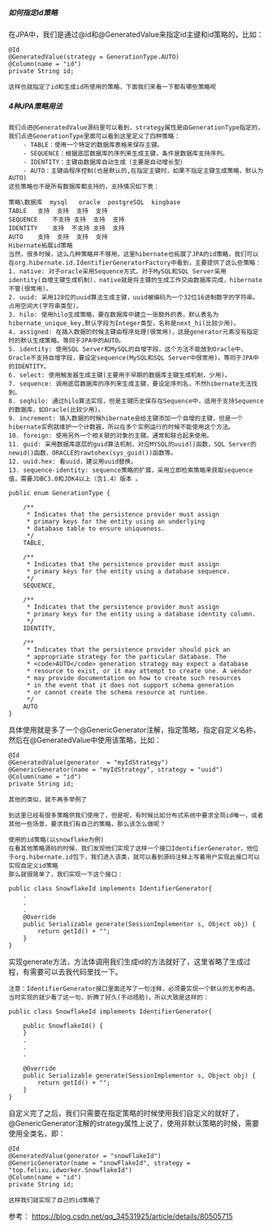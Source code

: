 ##### 如何指定id策略
在JPA中，我们是通过@id和@GeneratedValue来指定id主键和id策略的，比如：

    @Id
    @GeneratedValue(strategy = GenerationType.AUTO)
    @Column(name = "id")
    private String id;
    
    这样也就指定了id和生成id所使用的策略，下面我们来看一下都有哪些策略呢

##### 4种JPA策略用法
    我们点进@GeneratedValue源码里可以看到，strategy属性是由GenerationType指定的，我们点进GenerationType里面可以看到这里定义了四种策略： 
        - TABLE：使用一个特定的数据库表格来保存主键。 
        - SEQUENCE：根据底层数据库的序列来生成主键，条件是数据库支持序列。 
        - IDENTITY：主键由数据库自动生成（主要是自动增长型） 
        - AUTO：主键由程序控制(也是默认的,在指定主键时，如果不指定主键生成策略，默认为AUTO) 
    这些策略也不是所有数据库都支持的，支持情况如下表：

    策略\数据库	mysql	oracle	postgreSQL	kingbase
    TABLE	支持	支持	支持	支持
    SEQUENCE	不支持	支持	支持	支持
    IDENTITY	支持	不支持	支持	支持
    AUTO	支持	支持	支持	支持
    Hibernate拓展id策略
    当然，很多时候，这么几种策略并不够用，这里hibernate也拓展了JPA的id策略，我们可以在org.hibernate.id.IdentifierGeneratorFactory中看到，主要提供了这么些策略： 
    1. native: 对于oracle采用Sequence方式，对于MySQL和SQL Server采用identity(自增主键生成机制)，native就是将主键的生成工作交由数据库完成，hibernate不管(很常用)。 
    2. uuid: 采用128位的uuid算法生成主键，uuid被编码为一个32位16进制数字的字符串。占用空间大(字符串类型)。 
    3. hilo: 使用hilo生成策略，要在数据库中建立一张额外的表，默认表名为hibernate_unique_key,默认字段为Integer类型，名称是next_hi(比较少用)。 
    4. assigned: 在插入数据的时候主键由程序处理(很常用)，这是generator元素没有指定时的默认生成策略。等同于JPA中的AUTO。 
    5. identity: 使用SQL Server和MySQL的自增字段，这个方法不能放到Oracle中，Oracle不支持自增字段，要设定sequence(MySQL和SQL Server中很常用)。等同于JPA中的IDENTITY。 
    6. select: 使用触发器生成主键(主要用于早期的数据库主键生成机制，少用)。 
    7. sequence: 调用底层数据库的序列来生成主键，要设定序列名，不然hibernate无法找到。 
    8. seqhilo: 通过hilo算法实现，但是主键历史保存在Sequence中，适用于支持Sequence的数据库，如Oracle(比较少用)。 
    9. increment: 插入数据的时候hibernate会给主键添加一个自增的主键，但是一个hibernate实例就维护一个计数器，所以在多个实例运行的时候不能使用这个方法。 
    10. foreign: 使用另外一个相关联的对象的主键。通常和联合起来使用。 
    11. guid: 采用数据库底层的guid算法机制，对应MYSQL的uuid()函数，SQL Server的newid()函数，ORACLE的rawtohex(sys_guid())函数等。 
    12. uuid.hex: 看uuid，建议用uuid替换。 
    13. sequence-identity: sequence策略的扩展，采用立即检索策略来获取sequence值，需要JDBC3.0和JDK4以上（含1.4）版本 。 
    
    public enum GenerationType {
    
        /**
         * Indicates that the persistence provider must assign
         * primary keys for the entity using an underlying
         * database table to ensure uniqueness.
         */
        TABLE,
    
        /**
         * Indicates that the persistence provider must assign
         * primary keys for the entity using a database sequence.
         */
        SEQUENCE,
    
        /**
         * Indicates that the persistence provider must assign
         * primary keys for the entity using a database identity column.
         */
        IDENTITY,
    
        /**
         * Indicates that the persistence provider should pick an
         * appropriate strategy for the particular database. The
         * <code>AUTO</code> generation strategy may expect a database
         * resource to exist, or it may attempt to create one. A vendor
         * may provide documentation on how to create such resources
         * in the event that it does not support schema generation
         * or cannot create the schema resource at runtime.
         */
        AUTO
    }
具体使用就是多了一个@GenericGenerator注解，指定策略，指定自定义名称，然后在@GeneratedValue中使用该策略，比如：

    @Id
    @GeneratedValue(generator  = "myIdStrategy")
    @GenericGenerator(name = "myIdStrategy", strategy = "uuid")
    @Column(name = "id")
    private String id;
        
    其他的类似，就不再多举例了
    
    到这里已经有很多策略供我们使用了，但是呢，有时候比如分布式系统中要求全局id唯一，或者其他一些场景，要求我们有自己的策略，那么该怎么做呢？
    
    使用的id策略(以snowflake为例)
    在看其他策略源码的时候，我们发现他们实现了这样一个接口IdentifierGenerator，他位于org.hibernate.id包下，我们进入该类，就可以看到源码注释上写着用户实现此接口可以实现自定义id策略 
    那么就很简单了，我们实现一下这个接口：
    
    public class SnowflakeId implements IdentifierGenerator{
        .
        .
        .
        @Override
        public Serializable generate(SessionImplementor s, Object obj) {
            return getId() + "";
        }
    }

实现generate方法，方法体调用我们生成id的方法就好了，这里省略了生成过程，有需要可以去我代码里找一下。

    注意：IdentifierGenerator接口里面还写了一句注释，必须要实现一个默认的无参构造。当时实现的就少看了这一句，折腾了好久(手动捂脸)。所以大致是这样的：
    
    public class SnowflakeId implements IdentifierGenerator{
    
        public SnowflakeId() {
        }
        .
        .
        .
    
        @Override
        public Serializable generate(SessionImplementor s, Object obj) {
            return getId() + "";
        }
    }

自定义完了之后，我们只需要在指定策略的时候使用我们自定义的就好了，@GenericGenerator注解的strategy属性上说了，使用非默认策略的时候，需要使用全类名，即：

    @Id
    @GeneratedValue(generator = "snowFlakeId")
    @GenericGenerator(name = "snowFlakeId", strategy = "top.felixu.idworker.SnowflakeId")
    @Column(name = "id")
    private String id;
    
    这样我们就实现了自己的id策略了
 
 参考：
 https://blog.csdn.net/qq_34531925/article/details/80505715